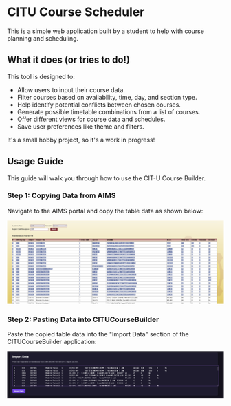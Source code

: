 # CITU Course Scheduler

This is a simple web application built by a student to help with course planning and scheduling.

## What it does (or tries to do!)

This tool is designed to:

*   Allow users to input their course data.
*   Filter courses based on availability, time, day, and section type.
*   Help identify potential conflicts between chosen courses.
*   Generate possible timetable combinations from a list of courses.
*   Offer different views for course data and schedules.
*   Save user preferences like theme and filters.

It's a small hobby project, so it's a work in progress!

## Usage Guide

This guide will walk you through how to use the CIT-U Course Builder.

### Step 1: Copying Data from AIMS

Navigate to the AIMS portal and copy the table data as shown below:

![Guide to copying data from AIMS](./course-scheduler-web/src/assets/Guide1.PNG)

### Step 2: Pasting Data into CITUCourseBuilder

Paste the copied table data into the "Import Data" section of the CITUCourseBuilder application:

![Guide to pasting data into CITUCourseBuilder](./course-scheduler-web/src/assets/Guide2.PNG)
